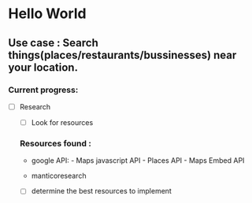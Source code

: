 # Hello World

## Use case : Search things(places/restaurants/bussinesses) near your location.

### Current progress: 
- [ ] Research 
    - [ ] Look for resources
     ### Resources found :
     - google API:
      - Maps javascript API
      - Places API
      - Maps Embed API

     - manticoresearch

    - [ ] determine the best resources to implement
